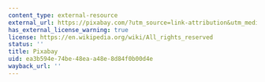 ```yaml
---
content_type: external-resource
external_url: https://pixabay.com/?utm_source=link-attribution&utm_medium=referral&utm_campaign=image&utm_content=1476525
has_external_license_warning: true
license: https://en.wikipedia.org/wiki/All_rights_reserved
status: ''
title: Pixabay
uid: ea3b594e-74be-48ea-a48e-8d84f0b00d4e
wayback_url: ''
---
```

